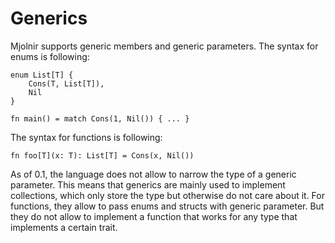 # Generics

Mjolnir supports generic members and generic parameters.
The syntax for enums is following:
```mjolnir
enum List[T] {
    Cons(T, List[T]),
    Nil
}

fn main() = match Cons(1, Nil()) { ... }
```

The syntax for functions is following:
```mjolnir
fn foo[T](x: T): List[T] = Cons(x, Nil()) 
```

As of 0.1, the language does not allow to narrow the type of a generic parameter.
This means that generics are mainly used to implement collections, which only store the type but otherwise do not care about it.
For functions, they allow to pass enums and structs with generic parameter.
But they do not allow to implement a function that works for any type that implements a certain trait.
